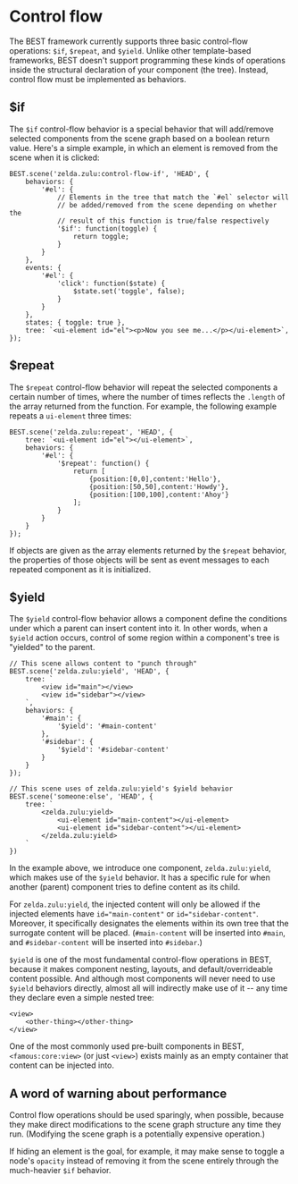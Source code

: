 # Control flow

The BEST framework currently supports three basic control-flow operations: `$if`, `$repeat`, and `$yield`. Unlike other template-based frameworks, BEST doesn't support programming these kinds of operations inside the structural declaration of your component (the tree). Instead, control flow must be implemented as behaviors.

## $if

The `$if` control-flow behavior is a special behavior that will add/remove selected components from the scene graph based on a boolean return value. Here's a simple example, in which an element is removed from the scene when it is clicked:

    BEST.scene('zelda.zulu:control-flow-if', 'HEAD', {
        behaviors: {
            '#el': {
                // Elements in the tree that match the `#el` selector will
                // be added/removed from the scene depending on whether the
                // result of this function is true/false respectively
                '$if': function(toggle) {
                    return toggle;
                }
            }
        },
        events: {
            '#el': {
                'click': function($state) {
                    $state.set('toggle', false);
                }
            }
        },
        states: { toggle: true },
        tree: `<ui-element id="el"><p>Now you see me...</p></ui-element>`,
    });

## $repeat

The `$repeat` control-flow behavior will repeat the selected components a certain number of times, where the number of times reflects the `.length` of the array returned from the function. For example, the following example repeats a `ui-element` three times:

    BEST.scene('zelda.zulu:repeat', 'HEAD', {
        tree: `<ui-element id="el"></ui-element>`,
        behaviors: {
            '#el': {
                '$repeat': function() {
                    return [
                        {position:[0,0],content:'Hello'},
                        {position:[50,50],content:'Howdy'},
                        {position:[100,100],content:'Ahoy'}
                    ];
                }
            }
        }
    });

If objects are given as the array elements returned by the `$repeat` behavior, the properties of those objects will be sent as event messages to each repeated component as it is initialized.

## $yield

The `$yield` control-flow behavior allows a component define the conditions under which a parent can insert content into it. In other words, when a `$yield` action occurs, control of some region within a component's tree is "yielded" to the parent.

    // This scene allows content to "punch through"
    BEST.scene('zelda.zulu:yield', 'HEAD', {
        tree: `
            <view id="main"></view>
            <view id="sidebar"></view>
        `,
        behaviors: {
            '#main': {
                '$yield': '#main-content'
            },
            '#sidebar': {
                '$yield': '#sidebar-content'
            }
        }
    });

    // This scene uses of zelda.zulu:yield's $yield behavior
    BEST.scene('someone:else', 'HEAD', {
        tree: `
            <zelda.zulu:yield>
                <ui-element id="main-content"></ui-element>
                <ui-element id="sidebar-content"></ui-element>
            </zelda.zulu:yield>
        `
    })

In the example above, we introduce one component, `zelda.zulu:yield`, which makes use of the `$yield` behavior. It has a specific rule for when another (parent) component tries to define content as its child.

For `zelda.zulu:yield`, the injected content will only be allowed if the injected elements have `id="main-content"` or `id="sidebar-content"`. Moreover, it specifically designates the elements within its own tree that the surrogate content will be placed. (`#main-content` will be inserted into `#main`, and `#sidebar-content` will be inserted into `#sidebar`.)

`$yield` is one of the most fundamental control-flow operations in BEST, because it makes component nesting, layouts, and default/overrideable content possible. And although most components will never need to use `$yield` behaviors directly, almost all will indirectly make use of it -- any time they declare even a simple nested tree:

    <view>
        <other-thing></other-thing>
    </view>

One of the most commonly used pre-built components in BEST, `<famous:core:view>` (or just `<view>`) exists mainly as an empty container that content can be injected into.

## A word of warning about performance

Control flow operations should be used sparingly, when possible, because they make direct modifications to the scene graph structure any time they run. (Modifying the scene graph is a potentially expensive operation.)

If hiding an element is the goal, for example, it may make sense to toggle a node's `opacity` instead of removing it from the scene entirely through the much-heavier `$if` behavior.
